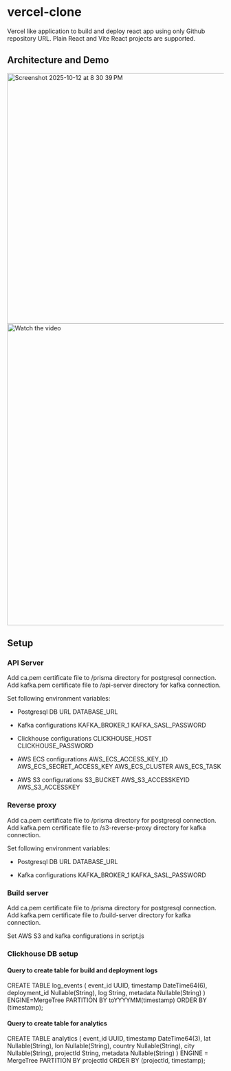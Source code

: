 # vercel-clone
Vercel like application to build and deploy react app using only Github repository URL. Plain React and Vite React projects are supported.

## Architecture and Demo
<img width="1196" height="581" alt="Screenshot 2025-10-12 at 8 30 39 PM" src="https://github.com/user-attachments/assets/5237ae17-574f-4ebd-a134-1ae60a6ff688" />

<a href="https://www.youtube.com/watch?v=bFylmOeEkRI" target="_blank">
  <img src="https://img.youtube.com/vi/bFylmOeEkRI/hqdefault.jpg" alt="Watch the video" width="700"/>
</a>

## Setup
### API Server
Add ca.pem certificate file to /prisma directory for postgresql connection.
Add kafka.pem certificate file to /api-server directory for kafka connection.

Set following environment variables:
- Postgresql DB URL
DATABASE_URL

- Kafka configurations
KAFKA_BROKER_1
KAFKA_SASL_PASSWORD

- Clickhouse configurations
CLICKHOUSE_HOST
CLICKHOUSE_PASSWORD

- AWS ECS configurations
AWS_ECS_ACCESS_KEY_ID
AWS_ECS_SECRET_ACCESS_KEY
AWS_ECS_CLUSTER
AWS_ECS_TASK

- AWS S3 configurations
S3_BUCKET
AWS_S3_ACCESSKEYID
AWS_S3_ACCESSKEY

### Reverse proxy
Add ca.pem certificate file to /prisma directory for postgresql connection.
Add kafka.pem certificate file to /s3-reverse-proxy directory for kafka connection.

Set following environment variables:
- Postgresql DB URL
DATABASE_URL

- Kafka configurations
KAFKA_BROKER_1
KAFKA_SASL_PASSWORD

### Build server
Add ca.pem certificate file to /prisma directory for postgresql connection.
Add kafka.pem certificate file to /build-server directory for kafka connection.

Set AWS S3 and kafka configurations in script.js

### Clickhouse DB setup
#### Query to create table for build and deployment logs
CREATE TABLE log_events (
  event_id UUID,
  timestamp DateTime64(6),
  deployment_id Nullable(String),
  log String,
  metadata Nullable(String)
)
ENGINE=MergeTree PARTITION BY toYYYYMM(timestamp)
ORDER BY (timestamp);

#### Query to create table for analytics
CREATE TABLE analytics (
    event_id UUID,
    timestamp DateTime64(3),
    lat Nullable(String),
    lon Nullable(String),
    country Nullable(String),
    city Nullable(String),
    projectId String,
    metadata Nullable(String)
)
ENGINE = MergeTree
PARTITION BY projectId
ORDER BY (projectId, timestamp);

